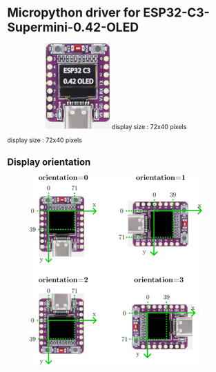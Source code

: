 # Micropython driver for ESP32-C3-Supermini-0.42-OLED

<p align="center">
  <img src="./ESP32-C3 0.42 OLED.png" width=150>    display size :   72x40  pixels
</p>

display size :   72x40  pixels

## Display orientation
<p align="center">
  <img src="./orientation.png" width=400>
</p>
